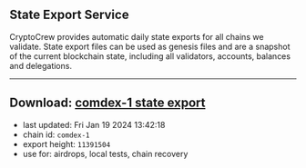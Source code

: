 ## State Export Service
CryptoCrew provides automatic daily state exports for all chains we validate. State export files can be used as genesis files and are a snapshot of the current blockchain state, including all validators, accounts, balances and delegations.

---
**Download: [comdex-1 state export](https://dl.ccvalidators.com/SERVICE/comdex/comdex-1_export_11391504.json)**
---

- last updated: Fri Jan 19 2024 13:42:18
- chain id: `comdex-1`
- export height: `11391504`
- use for: airdrops, local tests, chain recovery
